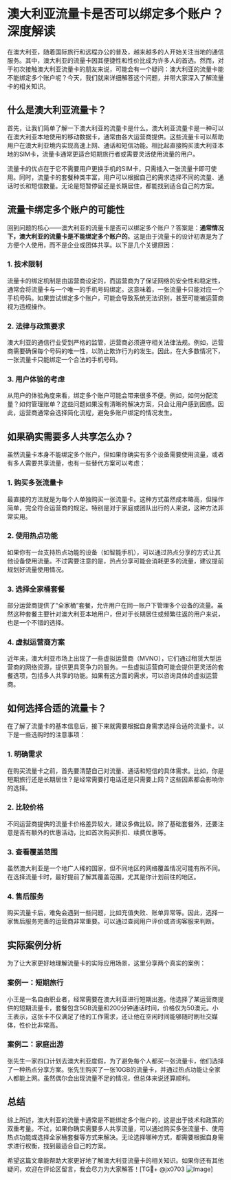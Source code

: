 # 澳大利亚流量卡是否可以绑定多个账户？深度解读

在澳大利亚，随着国际旅行和远程办公的普及，越来越多的人开始关注当地的通信服务。其中，澳大利亚的流量卡因其便捷性和性价比成为许多人的首选。然而，对于初次接触澳大利亚流量卡的朋友来说，可能会有一个疑问：澳大利亚的流量卡能不能绑定多个账户呢？今天，我们就来详细解答这个问题，并带大家深入了解流量卡的相关知识。

## 什么是澳大利亚流量卡？

首先，让我们简单了解一下澳大利亚的流量卡是什么。澳大利亚流量卡是一种可以在澳大利亚本地使用的移动数据卡，通常由各大运营商提供。这些流量卡可以帮助用户在澳大利亚境内实现高速上网、通话和短信功能。相比起直接购买澳大利亚本地的SIM卡，流量卡通常更适合短期旅行者或需要灵活使用流量的用户。

流量卡的优点在于它不需要用户更换手机的SIM卡，只需插入一张流量卡即可使用。同时，流量卡的套餐种类丰富，用户可以根据自己的需求选择不同的流量、通话时长和短信数量。无论是短暂停留还是长期居住，都能找到适合自己的方案。

## 流量卡绑定多个账户的可能性

回到问题的核心——澳大利亚的流量卡是否可以绑定多个账户？答案是：**通常情况下，澳大利亚的流量卡是不能绑定多个账户的**。这是由于流量卡的设计初衷是为了方便个人使用，而不是企业或团体共享。以下是几个关键原因：

### 1. **技术限制**
流量卡的绑定机制是由运营商设定的，而运营商为了保证网络的安全性和稳定性，通常会将流量卡与一个唯一的手机号码绑定。这意味着，一张流量卡只能对应一个手机号码。如果尝试绑定多个账户，可能会导致系统无法识别，甚至可能被运营商视为违规操作。

### 2. **法律与政策要求**
澳大利亚的通信行业受到严格的监管，运营商必须遵守相关法律法规。例如，运营商需要确保每个号码的唯一性，以防止欺诈行为的发生。因此，在大多数情况下，一张流量卡只能绑定一个合法的手机号码。

### 3. **用户体验的考虑**
从用户的体验角度来看，绑定多个账户可能会带来很多不便。例如，如何分配流量？如何管理账单？这些问题如果没有清晰的解决方案，只会让用户感到困惑。因此，运营商通常会选择简化流程，避免多账户绑定的情况发生。

## 如果确实需要多人共享怎么办？

虽然流量卡本身不能绑定多个账户，但如果你确实有多个设备需要使用流量，或者有多人需要共享流量，也有一些替代方案可以考虑：

### 1. **购买多张流量卡**
最直接的方法就是为每个人单独购买一张流量卡。这种方式虽然成本略高，但操作简单，完全符合运营商的规定。特别是对于家庭或团队出行的人来说，这种方法非常实用。

### 2. **使用热点功能**
如果你有一台支持热点功能的设备（如智能手机），可以通过热点分享的方式让其他设备使用流量。不过需要注意的是，热点分享可能会消耗更多的流量，建议提前规划好流量使用情况。

### 3. **选择全家桶套餐**
部分运营商提供了“全家桶”套餐，允许用户在同一账户下管理多个设备的流量。虽然这种套餐主要针对澳大利亚本地用户，但对于长期居住或频繁往返的用户来说，也是一个不错的选择。

### 4. **虚拟运营商方案**
近年来，澳大利亚市场上出现了一些虚拟运营商（MVNO），它们通过租赁大型运营商的网络资源，提供更具竞争力的服务。一些虚拟运营商可能会提供更灵活的套餐选项，包括多人共享的功能。如果有这方面的需求，可以咨询具体的虚拟运营商。

## 如何选择合适的流量卡？

在了解了流量卡的基本信息后，接下来就需要根据自身需求选择合适的流量卡。以下是一些选购时的注意事项：

### 1. **明确需求**
在购买流量卡之前，首先要清楚自己对流量、通话和短信的具体需求。比如，你是短期旅行还是长期居住？是经常需要打电话还是只需要上网？这些因素都会影响你的选择。

### 2. **比较价格**
不同运营商提供的流量卡价格差异较大，建议多做比较。除了基础套餐外，还要注意是否有额外的优惠活动，比如首次购买折扣、续费优惠等。

### 3. **查看覆盖范围**
虽然澳大利亚是一个地广人稀的国家，但不同地区的网络覆盖情况可能有所不同。在选择流量卡时，最好提前了解其覆盖范围，尤其是你计划前往的地区。

### 4. **售后服务**
购买流量卡后，难免会遇到一些问题，比如充值失败、账单异常等。因此，选择一家售后服务完善的运营商非常重要。可以通过查阅用户评价或咨询客服来判断。

## 实际案例分析

为了让大家更好地理解流量卡的实际应用场景，这里分享两个真实的案例：

### 案例一：短期旅行
小王是一名自由职业者，经常需要在澳大利亚进行短期出差。他选择了某运营商提供的短期流量卡，套餐包含5GB流量和200分钟通话时间，价格仅为50澳元。小王表示，这张卡不仅满足了他的工作需求，还让他在空闲时间能够随时刷社交媒体，性价比非常高。

### 案例二：家庭出游
张先生一家四口计划去澳大利亚度假，为了避免每个人都买一张流量卡，他们选择了一种热点分享方案。张先生购买了一张10GB的流量卡，并通过热点功能让全家人都能上网。虽然偶尔会出现流量不足的情况，但总体来说还算顺利。

## 总结

综上所述，澳大利亚的流量卡通常是不能绑定多个账户的，这是出于技术和政策的双重考量。不过，如果你确实需要多人共享流量，可以通过购买多张流量卡、使用热点功能或选择全家桶套餐等方式来解决。无论选择哪种方式，都需要根据自身需求进行权衡，找到最适合自己的方案。

希望这篇文章能帮助大家更好地了解澳大利亚流量卡的相关知识。如果你还有其他疑问，欢迎在评论区留言，我会尽力为大家解答！[TG💪+ @jx0703 ![Image](https://github.com/user-attachments/assets/dbca1d08-cadb-493c-b0ec-ad6f7a83f270)]